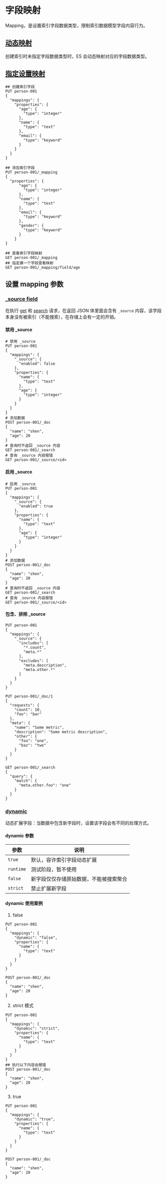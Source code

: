 # 字段映射



Mapping，是设置索引字段数据类型，限制索引数据模型字段内容行为。



## [动态映射](https://www.elastic.co/guide/en/elasticsearch/reference/7.11/dynamic-field-mapping.html) 

创建索引时未指定字段数据类型时，ES 会动态映射对应的字段数据类型。



## [指定设置映射](https://www.elastic.co/guide/en/elasticsearch/reference/7.11/explicit-mapping.html#explicit-mapping)



```
## 创建索引字段
PUT person-001
{
  "mappings": {
    "properties": {
      "age": {
        "type": "integer"
      },
      "name": {
        "type": "text"
      },
      "email": {
        "type": "keyword"
      }
    }
  }
}

## 添加索引字段
PUT person-001/_mapping
{
  "properties": {
      "age": {
        "type": "integer"
      },
      "name": {
        "type": "text"
      },
      "email": {
        "type": "keyword"
      },
      "gender": {
        "type": "keyword"
      }
    }
}

## 查看索引字段映射
GET person-001/_mapping
## 指定摸一个字段查看映射
GET person-001/_mapping/field/age

```



## 设置 mapping 参数



### [_source field](https://www.elastic.co/guide/en/elasticsearch/reference/7.11/mapping-source-field.html)

在执行 [get](https://www.elastic.co/guide/en/elasticsearch/reference/7.11/docs-get.html#get-source-filtering)  和 [search](https://www.elastic.co/guide/en/elasticsearch/reference/7.11/search-search.html) 请求，在返回 JSON 体里面会含有 `_source` 内容，该字段本身没有被索引（不能搜索），在存储上会有一定的开销。

#### 禁用 _source

```
# 禁用 _source
PUT person-001
{
  "mappings": {
    "_source": {
      "enabled": false
    }, 
    "properties": {
      "name": {
        "type": "text"
      },
      "age": {
        "type": "integer"
      }
    }
  }
}
# 添加数据
POST person-001/_doc
{
  "name": "shen",
  "age": 20
}
# 查询时不返回 _source 内容
GET person-001/_search
# 查询 _source 内容报错
GET person-001/_source/<id>
```



#### 启用 _source

```
# 启用 _source
PUT person-001
{
  "mappings": {
    "_source": {
      "enabled": true
    }, 
    "properties": {
      "name": {
        "type": "text"
      },
      "age": {
        "type": "integer"
      }
    }
  }
}
# 添加数据
POST person-001/_doc
{
  "name": "shen",
  "age": 20
}
# 查询时不返回 _source 内容
GET person-001/_search
# 查询 _source 内容报错
GET person-001/_source/<id>
```



#### 包含、排除 _source

```
PUT person-001
{
  "mappings": {
    "_source": {
      "includes": [
        "*.count",
        "meta.*"
      ],
      "excludes": [
        "meta.description",
        "meta.other.*"
      ]
    }
  }
}

PUT person-001/_doc/1
{
  "requests": {
    "count": 10,
    "foo": "bar" 
  },
  "meta": {
    "name": "Some metric",
    "description": "Some metric description", 
    "other": {
      "foo": "one", 
      "baz": "two" 
    }
  }
}

GET person-001/_search
{
  "query": {
    "match": {
      "meta.other.foo": "one" 
    }
  }
}
```



### [dynamic](https://www.elastic.co/guide/en/elasticsearch/reference/7.11/dynamic.html#dynamic)

动态扩展字段：当数据中包含新字段时，设置该字段会有不同的处理方式。



#### dynamic 参数



| 参数      | 说明                                   |
| --------- | -------------------------------------- |
| `true`    | 默认，容许索引字段动态扩展             |
| `runtime` | 测试阶段，暂不使用                     |
| `false`   | 新字段仅仅存储原始数据，不能被搜索聚合 |
| `strict`  | 禁止扩展新字段                         |



#### dynamic 使用案例



1. false

```
PUT person-001
{
  "mappings": {
    "dynamic": "false",
    "properties": {
      "name": {
        "type": "text"
      }
    }
  }
}

POST person-001/_doc
{
  "name": "shen",
  "age": 20
}
```



2. strict 模式

```
PUT person-001
{
  "mappings": {
    "dynamic": "strict",
    "properties": {
      "name": {
        "type": "text"
      }
    }
  }
}
## 执行以下内容会报错
POST person-001/_doc
{
  "name": "shen",
  "age": 20
}
```



3. true

```
PUT person-001
{
  "mappings": {
    "dynamic": "true",
    "properties": {
      "name": {
        "type": "text"
      }
    }
  }
}

POST person-001/_doc
{
  "name": "shen",
  "age": 20
}
```

















































